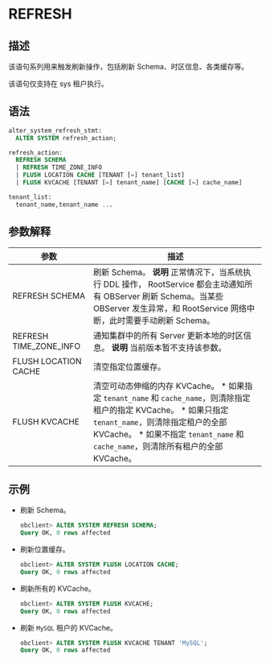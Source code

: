 REFRESH 
============================



描述 
-----------------------

该语句系列用来触发刷新操作，包括刷新 Schema、时区信息、各类缓存等。

该语句仅支持在 sys 租户执行。

语法 
-----------------------

```sql
alter_system_refresh_stmt:
  ALTER SYSTEM refresh_action;

refresh_action:
  REFRESH SCHEMA
  | REFRESH TIME_ZONE_INFO
  | FLUSH LOCATION CACHE [TENANT [=] tenant_list]
  | FLUSH KVCACHE [TENANT [=] tenant_name] [CACHE [=] cache_name]

tenant_list:
  tenant_name,tenant_name ...
```



参数解释 
-------------------------



|         **参数**         |                                                                                                                                                          **描述**                                                                                                                                                           |
|------------------------|---------------------------------------------------------------------------------------------------------------------------------------------------------------------------------------------------------------------------------------------------------------------------------------------------------------------------|
| REFRESH SCHEMA         | 刷新 Schema。 **说明**  正常情况下，当系统执行 DDL 操作， RootService 都会主动通知所有 OBServer 刷新 Schema。当某些 OBServer 发生异常，和 RootService 网络中断，此时需要手动刷新 Schema。                                                                                                                                                      |
| REFRESH TIME_ZONE_INFO | 通知集群中的所有 Server 更新本地的时区信息。 **说明**  当前版本暂不支持该参数。                                                                                                                                                                                                                                           |
| FLUSH LOCATION CACHE   | 清空指定位置缓存。                                                                                                                                                                                                                                                                                                                 |
| FLUSH KVCACHE          | 清空可动态伸缩的内存 KVCache。 * 如果指定 `tenant_name` 和 `cache_name`，则清除指定租户的指定 KVCache。   * 如果只指定 `tenant_name`，则清除指定租户的全部 KVCache。   * 如果不指定 `tenant_name` 和 `cache_name`，则清除所有租户的全部 KVCache。    |



示例 
-----------------------

* 刷新 Schema。

  ```sql
  obclient> ALTER SYSTEM REFRESH SCHEMA;
  Query OK, 0 rows affected
  ```

  

* 刷新位置缓存。

  ```sql
  obclient> ALTER SYSTEM FLUSH LOCATION CACHE;
  Query OK, 0 rows affected
  ```

  

* 刷新所有的 KVCache。

  ```sql
  obclient> ALTER SYSTEM FLUSH KVCACHE;
  Query OK, 0 rows affected
  ```

  

* 刷新 `MySQL` 租户的 KVCache。

  ```sql
  obclient> ALTER SYSTEM FLUSH KVCACHE TENANT 'MySQL';
  Query OK, 0 rows affected
  ```

  



